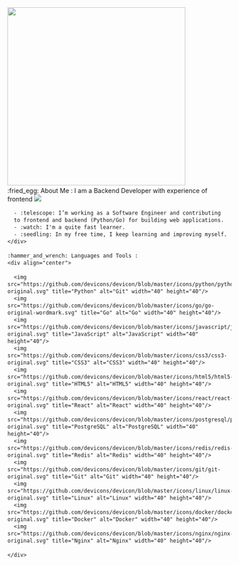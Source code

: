 <div>
<div align="left">
    <img src="https://media3.giphy.com/media/WS6CDvvyNDrhZRFBtT/giphy.gif" width="400" height="400">

</div>
 <div align="right">
      <div align="left">
      :fried_egg: About Me :
      I am a Backend Developer with experience of frontend  <img src="https://media.giphy.com/media/WUlplcMpOCEmTGBtBW/giphy.gif" width="30"/>
      
      - :telescope: I’m working as a Software Engineer and contributing
      to frontend and backend (Python/Go) for building web applications.
      - :watch: I'm a quite fast learner.
      - :seedling: In my free time, I keep learning and improving myself.
    </div>
    
    :hammer_and_wrench: Languages and Tools :
    <div align="center">
      
      <img src="https://github.com/devicons/devicon/blob/master/icons/python/python-original.svg" title="Python" alt="Git" width="40" height="40"/>
      <img src="https://github.com/devicons/devicon/blob/master/icons/go/go-original-wordmark.svg" title="Go" alt="Go" width="40" height="40"/>
      <img src="https://github.com/devicons/devicon/blob/master/icons/javascript/javascript-original.svg" title="JavaScript" alt="JavaScript" width="40" height="40"/>
      <img src="https://github.com/devicons/devicon/blob/master/icons/css3/css3-original.svg" title="CSS3" alt="CSS3" width="40" height="40"/>
      <img src="https://github.com/devicons/devicon/blob/master/icons/html5/html5-original.svg" title="HTML5" alt="HTML5" width="40" height="40"/>
      <img src="https://github.com/devicons/devicon/blob/master/icons/react/react-original.svg" title="React" alt="React" width="40" height="40"/>
      <img src="https://github.com/devicons/devicon/blob/master/icons/postgresql/postgresql-original.svg" title="PostgreSQL" alt="PostgreSQL" width="40" height="40"/>
      <img src="https://github.com/devicons/devicon/blob/master/icons/redis/redis-original.svg" title="Redis" alt="Redis" width="40" height="40"/>
      <img src="https://github.com/devicons/devicon/blob/master/icons/git/git-original.svg" title="Git" alt="Git" width="40" height="40"/>
      <img src="https://github.com/devicons/devicon/blob/master/icons/linux/linux-original.svg" title="Linux" alt="Linux" width="40" height="40"/>
      <img src="https://github.com/devicons/devicon/blob/master/icons/docker/docker-original.svg" title="Docker" alt="Docker" width="40" height="40"/>
      <img src="https://github.com/devicons/devicon/blob/master/icons/nginx/nginx-original.svg" title="Nginx" alt="Nginx" width="40" height="40"/>
      
    </div>
</div>
</div>

<div id="viewprof" align="center">
  <img src="https://komarev.com/ghpvc/?username=DillerDurak&style=flat-square&color=blue" alt="">
</div>
 

  
